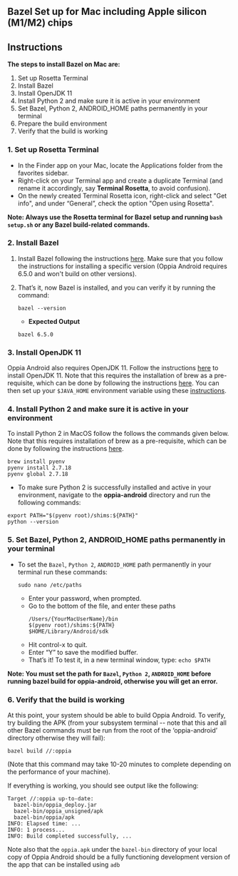 ## Bazel Set up for Mac including Apple silicon (M1/M2) chips

## Instructions

**The steps to install Bazel on Mac are:**
1. Set up Rosetta Terminal
2. Install Bazel
3. Install OpenJDK 11
4. Install Python 2 and make sure it is active in your environment
5. Set Bazel, Python 2, ANDROID_HOME paths permanently in your terminal
6. Prepare the build environment
7. Verify that the build is working

### 1. Set up Rosetta Terminal

- In the Finder app on your Mac, locate the Applications folder from the favorites sidebar.
- Right-click on your Terminal app and create a duplicate Terminal (and rename it accordingly, say **Terminal Rosetta**, to avoid confusion).
- On the newly created Terminal Rosetta icon, right-click and select "Get info", and under “General”, check the option "Open using Rosetta".

**Note: Always use the Rosetta terminal for Bazel setup and running `bash setup.sh` or any Bazel build-related commands.**

### 2. Install Bazel

1. Install Bazel following the instructions [here](https://docs.bazel.build/versions/4.0.0/install-os-x.html#install-with-installer-mac-os-x). Make sure that you follow the instructions for installing a specific version (Oppia Android requires 6.5.0 and won't build on other versions).

2. That’s it, now Bazel is installed, and you can verify it by running the command:
   ```
   bazel --version
   ```
   - **Expected Output**
   ```
   bazel 6.5.0
   ```

### 3. Install OpenJDK 11

Oppia Android also requires OpenJDK 11.
Follow the instructions [here](https://formulae.brew.sh/formula/openjdk@11) to install OpenJDK 11.
Note that this requires the installation of brew as a pre-requisite, which can be done by following the instructions [here](https://mac.install.guide/homebrew/index.html). You can then set up your `$JAVA_HOME` environment variable using these [instructions](https://stackoverflow.com/a/75167958/11396524).


### 4. Install Python 2 and make sure it is active in your environment

To install Python 2 in MacOS follow the follows the commands given below. Note that this requires installation of brew as a pre-requisite, which can be done by following the instructions [here](https://mac.install.guide/homebrew/index.html).
```
brew install pyenv
pyenv install 2.7.18
pyenv global 2.7.18
```

- To make sure Python 2 is successfully installed and active in your environment, navigate to the **oppia-android** directory and run the following commands:

```
export PATH="$(pyenv root)/shims:${PATH}"
python --version
```

### 5. Set Bazel, Python 2, ANDROID_HOME paths permanently in your terminal

- To set the `Bazel`, `Python 2`, `ANDROID_HOME` path permanently in your terminal run these commands:
    ```
    sudo nano /etc/paths
    ```
   - Enter your password, when prompted.
   - Go to the bottom of the file, and enter these paths
     ```
     /Users/{YourMacUserName}/bin
     $(pyenv root)/shims:${PATH}
     $HOME/Library/Android/sdk
     ```
   - Hit control-x to quit.
   - Enter “Y” to save the modified buffer.
   - That’s it!  To test it, in a new terminal window, type: `echo $PATH`

**Note: You must set the path for `Bazel`, `Python 2`, `ANDROID_HOME` before running bazel build for oppia-android, otherwise you will get an error.**

### 6. Verify that the build is working

At this point, your system should be able to build Oppia Android. To verify, try building the APK (from your subsystem terminal -- note that this and all other Bazel commands must be run from the root of the ‘oppia-android’ directory otherwise they will fail):

```
bazel build //:oppia
```

(Note that this command may take 10-20 minutes to complete depending on the performance of your machine).

If everything is working, you should see output like the following:

```
Target //:oppia up-to-date:
  bazel-bin/oppia_deploy.jar
  bazel-bin/oppia_unsigned/apk
  bazel-bin/oppia/apk
INFO: Elapsed time: ...
INFO: 1 process...
INFO: Build completed successfully, ...
```

Note also that the ``oppia.apk`` under the ``bazel-bin`` directory of your local copy of Oppia Android should be a fully functioning development version of the app that can be installed using ``adb``
